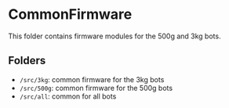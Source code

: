 # CommonFirmware

This folder contains firmware modules for the 500g and 3kg bots.

## Folders

- `/src/3kg`: common firmware for the 3kg bots
- `/src/500g`: common firmware for the 500g bots
- `/src/all`: common for all bots

